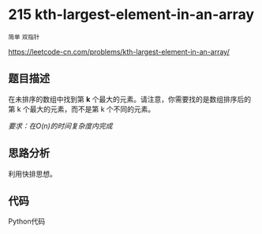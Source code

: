 # 215 kth-largest-element-in-an-array

`简单` `双指针`

https://leetcode-cn.com/problems/kth-largest-element-in-an-array/



## 题目描述

在未排序的数组中找到第 **k** 个最大的元素。请注意，你需要找的是数组排序后的第 k 个最大的元素，而不是第 k 个不同的元素。

*要求：在O(n)的时间复杂度内完成*



## 思路分析

利用快排思想。



## 代码

Python代码

```python

```

